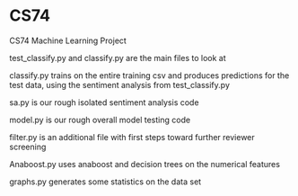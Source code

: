 # CS74
CS74 Machine Learning Project

test_classify.py and classify.py are the main files to look at

classify.py trains on the entire training csv and produces predictions for the test data, using the sentiment analysis from test_classify.py

sa.py is our rough isolated sentiment analysis code

model.py is our rough overall model testing code

filter.py is an additional file with first steps toward further reviewer screening

Anaboost.py uses anaboost and decision trees on the numerical features 

graphs.py generates some statistics on the data set
